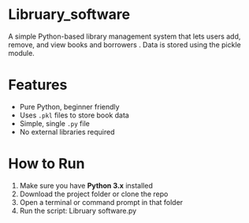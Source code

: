 # Libruary_software
A simple Python-based library management system that lets users add, remove, and view books and borrowers . Data is stored using the pickle module.
#   Features
- Pure Python, beginner friendly
- Uses `.pkl` files to store book data
- Simple, single `.py` file
- No external libraries required
# How to Run
1. Make sure you have **Python 3.x** installed
2. Download the project folder or clone the repo
3. Open a terminal or command prompt in that folder
4. Run the script:
                 Libruary software.py
  
